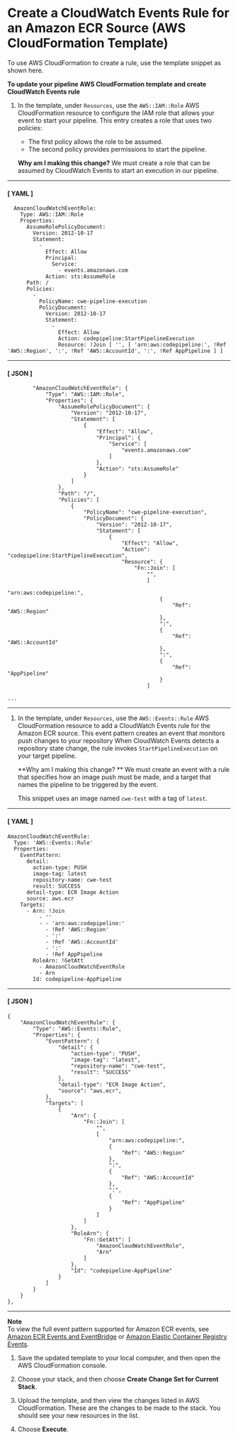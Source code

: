 # Create a CloudWatch Events Rule for an Amazon ECR Source \(AWS CloudFormation Template\)<a name="create-cwe-ecr-source-cfn"></a>

To use AWS CloudFormation to create a rule, use the template snippet as shown here\.

**To update your pipeline AWS CloudFormation template and create CloudWatch Events rule**

1. In the template, under `Resources`, use the `AWS::IAM::Role` AWS CloudFormation resource to configure the IAM role that allows your event to start your pipeline\. This entry creates a role that uses two policies:
   + The first policy allows the role to be assumed\.
   + The second policy provides permissions to start the pipeline\.

   **Why am I making this change?** We must create a role that can be assumed by CloudWatch Events to start an execution in our pipeline\.

------
#### [ YAML ]

   ```
     AmazonCloudWatchEventRole:
       Type: AWS::IAM::Role
       Properties:
         AssumeRolePolicyDocument:
           Version: 2012-10-17
           Statement:
             -
               Effect: Allow
               Principal:
                 Service:
                   - events.amazonaws.com
               Action: sts:AssumeRole
         Path: /
         Policies:
           -
             PolicyName: cwe-pipeline-execution
             PolicyDocument:
               Version: 2012-10-17
               Statement:
                 -
                   Effect: Allow
                   Action: codepipeline:StartPipelineExecution
                   Resource: !Join [ '', [ 'arn:aws:codepipeline:', !Ref 'AWS::Region', ':', !Ref 'AWS::AccountId', ':', !Ref AppPipeline ] ]
   ```

------
#### [ JSON ]

   ```
           "AmazonCloudWatchEventRole": {
               "Type": "AWS::IAM::Role",
               "Properties": {
                   "AssumeRolePolicyDocument": {
                       "Version": "2012-10-17",
                       "Statement": [
                           {
                               "Effect": "Allow",
                               "Principal": {
                                   "Service": [
                                       "events.amazonaws.com"
                                   ]
                               },
                               "Action": "sts:AssumeRole"
                           }
                       ]
                   },
                   "Path": "/",
                   "Policies": [
                       {
                           "PolicyName": "cwe-pipeline-execution",
                           "PolicyDocument": {
                               "Version": "2012-10-17",
                               "Statement": [
                                   {
                                       "Effect": "Allow",
                                       "Action": "codepipeline:StartPipelineExecution",
                                       "Resource": {
                                           "Fn::Join": [
                                               "",
                                               [
                                                   "arn:aws:codepipeline:",
                                                   {
                                                       "Ref": "AWS::Region"
                                                   },
                                                   ":",
                                                   {
                                                       "Ref": "AWS::AccountId"
                                                   },
                                                   ":",
                                                   {
                                                       "Ref": "AppPipeline"
                                                   }
                                               ]
   
   ...
   ```

------

1. In the template, under `Resources`, use the `AWS::Events::Rule` AWS CloudFormation resource to add a CloudWatch Events rule for the Amazon ECR source\. This event pattern creates an event that monitors push changes to your repository When CloudWatch Events detects a repository state change, the rule invokes `StartPipelineExecution` on your target pipeline\.

   **Why am I making this change? ** We must create an event with a rule that specifies how an image push must be made, and a target that names the pipeline to be triggered by the event\.

   This snippet uses an image named `cwe-test` with a tag of `latest`\.

------
#### [ YAML ]

   ```
   AmazonCloudWatchEventRule:
     Type: 'AWS::Events::Rule'
     Properties:
       EventPattern:
         detail:
           action-type: PUSH
           image-tag: latest
           repository-name: cwe-test
           result: SUCCESS
         detail-type: ECR Image Action
         source: aws.ecr
       Targets:
         - Arn: !Join 
             - ''
             - - 'arn:aws:codepipeline:'
               - !Ref 'AWS::Region'
               - ':'
               - !Ref 'AWS::AccountId'
               - ':'
               - !Ref AppPipeline
           RoleArn: !GetAtt 
             - AmazonCloudWatchEventRole
             - Arn
           Id: codepipeline-AppPipeline
   ```

------
#### [ JSON ]

   ```
   {
       "AmazonCloudWatchEventRule": {
           "Type": "AWS::Events::Rule",
           "Properties": {
               "EventPattern": {
                   "detail": {
                       "action-type": "PUSH",
                       "image-tag": "latest",
                       "repository-name": "cwe-test",
                       "result": "SUCCESS"
                   },
                   "detail-type": "ECR Image Action",
                   "source": "aws.ecr",
               },
               "Targets": [
                   {
                       "Arn": {
                           "Fn::Join": [
                               "",
                               [
                                   "arn:aws:codepipeline:",
                                   {
                                       "Ref": "AWS::Region"
                                   },
                                   ":",
                                   {
                                       "Ref": "AWS::AccountId"
                                   },
                                   ":",
                                   {
                                       "Ref": "AppPipeline"
                                   }
                               ]
                           ]
                       },
                       "RoleArn": {
                           "Fn::GetAtt": [
                               "AmazonCloudWatchEventRole",
                               "Arn"
                           ]
                       },
                       "Id": "codepipeline-AppPipeline"
                   }
               ]
           }
       }
   },
   ```

------
**Note**  
To view the full event pattern supported for Amazon ECR events, see [Amazon ECR Events and EventBridge](https://docs.aws.amazon.com/AmazonECR/latest/userguide/ecr-eventbridge.html) or [Amazon Elastic Container Registry Events](https://docs.aws.amazon.com/eventbridge/latest/userguide/event-types.html#ecr-event-types)\.

1. Save the updated template to your local computer, and then open the AWS CloudFormation console\.

1. Choose your stack, and then choose **Create Change Set for Current Stack**\. 

1. Upload the template, and then view the changes listed in AWS CloudFormation\. These are the changes to be made to the stack\. You should see your new resources in the list\. 

1. Choose **Execute**\.